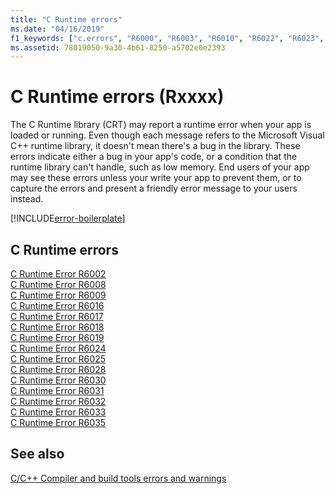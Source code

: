 ```yaml
---
title: "C Runtime errors"
ms.date: "04/16/2019"
f1_keywords: ["c.errors", "R6000", "R6003", "R6010", "R6022", "R6023", "R6034"]
ms.assetid: 78019050-9a30-4b61-8250-a5702e0e2393
---
```

# C Runtime errors (Rxxxx)

The C Runtime library (CRT) may report a runtime error when your app is loaded or running. Even though each message refers to the Microsoft Visual C++ runtime library, it doesn't mean there's a bug in the library. These errors indicate either a bug in your app's code, or a condition that the runtime library can't handle, such as low memory. End users of your app may see these errors unless your write your app to prevent them, or to capture the errors and present a friendly error message to your users instead.

[!INCLUDE[error-boilerplate](../../error-messages/includes/error-boilerplate.md)]

## C Runtime errors

[C Runtime Error R6002](../../error-messages/tool-errors/c-runtime-error-r6002.md) \
[C Runtime Error R6008](../../error-messages/tool-errors/c-runtime-error-r6008.md) \
[C Runtime Error R6009](../../error-messages/tool-errors/c-runtime-error-r6009.md) \
[C Runtime Error R6016](../../error-messages/tool-errors/c-runtime-error-r6016.md) \
[C Runtime Error R6017](../../error-messages/tool-errors/c-runtime-error-r6017.md) \
[C Runtime Error R6018](../../error-messages/tool-errors/c-runtime-error-r6018.md) \
[C Runtime Error R6019](../../error-messages/tool-errors/c-runtime-error-r6019.md) \
[C Runtime Error R6024](../../error-messages/tool-errors/c-runtime-error-r6024.md) \
[C Runtime Error R6025](../../error-messages/tool-errors/c-runtime-error-r6025.md) \
[C Runtime Error R6028](../../error-messages/tool-errors/c-runtime-error-r6028.md) \
[C Runtime Error R6030](../../error-messages/tool-errors/c-runtime-error-r6030.md) \
[C Runtime Error R6031](../../error-messages/tool-errors/c-runtime-error-r6031.md) \
[C Runtime Error R6032](../../error-messages/tool-errors/c-runtime-error-r6032.md) \
[C Runtime Error R6033](../../error-messages/tool-errors/c-runtime-error-r6033.md) \
[C Runtime Error R6035](../../error-messages/tool-errors/c-runtime-error-r6035.md)

## See also

[C/C++ Compiler and build tools errors and warnings](../compiler-errors-1/c-cpp-build-errors.md)
